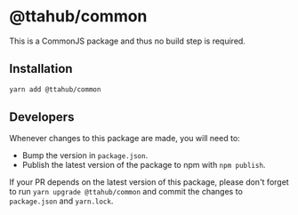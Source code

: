 # @ttahub/common

This is a CommonJS package and thus no build step is required.

## Installation

```bash
yarn add @ttahub/common
```

## Developers

Whenever changes to this package are made, you will need to:

- Bump the version in `package.json`.
- Publish the latest version of the package to npm with `npm publish`.

If your PR depends on the latest version of this package, please don't forget to run `yarn upgrade @ttahub/common` and commit the changes to `package.json` and `yarn.lock`.
